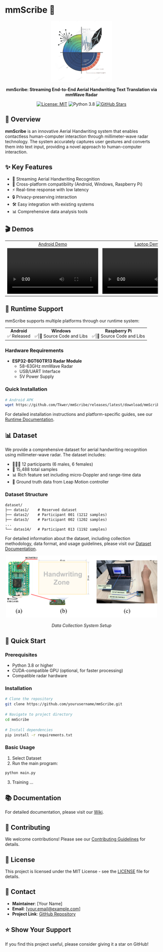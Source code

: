 # mmScribe 🎯

<div align="center">
  <img src="res/radars2.png" alt="mmScribe Logo" width="200"/>
  
  **mmScribe: Streaming End-to-End Aerial Handwriting Text Translation via mmWave Radar**
  
  [![License: MIT](https://img.shields.io/badge/License-MIT-yellow.svg)](https://opensource.org/licenses/MIT)
  ![Python 3.8](https://img.shields.io/badge/python-3.8-blue.svg)
  [![GitHub Stars](https://img.shields.io/github/stars/yourusername/mmScribe.svg)](https://github.com/yourusername/mmScribe/stargazers)
</div>

## 🌟 Overview

**mmScribe** is an innovative Aerial Handwriting system that enables contactless human-computer interaction through millimeter-wave radar technology. The system accurately captures user gestures and converts them into text input, providing a novel approach to human-computer interaction.

## ✨ Key Features

- 🎯 Streaming Aerial Handwriting Recognition
- 📱 Cross-platform compatibility (Android, Windows, Raspberry Pi)
- ⚡ Real-time response with low latency
- 🔒 Privacy-preserving interaction
- 🛠️ Easy integration with existing systems
- 📊 Comprehensive data analysis tools

## 🎬 Demos

<table>
  <tbody>
    <tr>
      <td align="center">
        <a href="runtime/Android">Android Demo</a>
      </td>
      <td align="center">
        <a href="runtime/Windows">Laptop Demo</a>
      </td>
      <td align="center">
        <a href="runtime/RaspberryPi/">Raspberry Pi Demo</a>
      </td>
    </tr>
    <tr>
      <td>
        <video src=https://github.com/user-attachments/assets/51eca5c1-d5c2-42d0-bb8f-b8f7014c127a.mp4>
      </td>
      <td>
        <video src=https://github.com/user-attachments/assets/a93381c7-83e3-4ff2-84f9-4386962ca6a2.mp4>
      </td>
      <td>
        <video src=https://github.com/user-attachments/assets/b8286baf-ab3b-4d94-b595-b2c17799054a.mp4>
      </td>
    </tr>
  </tbody>
</table>

## 📱 Runtime Support

mmScribe supports multiple platforms through our runtime system:

<div align="center">
<table>
  <tr>
    <td align="center">
      <b>Android</b><br>
      ✅ Released
    </td>
    <td align="center">
      <b>Windows</b><br>
      ✅|🚧 Source Code and Libs
    </td>
    <td align="center">
      <b>Raspberry Pi</b><br>
      ✅|🚧 Source Code and Libs
    </td>
  </tr>
</table>
</div>

### Hardware Requirements
- **ESP32-BGT60TR13 Radar Module**
  - 58-63GHz mmWave Radar
  - USB/UART Interface
  - 5V Power Supply

### Quick Installation
```bash
# Android APK
wget https://github.com/Tkwer/mmScribe/releases/latest/download/mmScribe.apk
```

For detailed installation instructions and platform-specific guides, see our [Runtime Documentation](runtime/README.md).

## 📊 Dataset

We provide a comprehensive dataset for aerial handwriting recognition using millimeter-wave radar. The dataset includes:

- 🧑‍🤝‍🧑 12 participants (6 males, 6 females)
- 📝 15,488 total samples
- 📊 Rich feature set including micro-Doppler and range-time data
- 🎯 Ground truth data from Leap Motion controller

### Dataset Structure
```
dataset/
├── datas1/    # Reserved dataset
├── datas2/    # Participant 001 (1212 samples)
├── datas3/    # Participant 002 (1202 samples)
...
└── datas14/   # Participant 013 (1192 samples)
```

For detailed information about the dataset, including collection methodology, data format, and usage guidelines, please visit our [Dataset Documentation](dataset/README.md).

<div align="center">
  <img src="res/fig7.png" alt="Data Collection System" width="500"/>
  <p><em>Data Collection System Setup</em></p>
</div>



## 🚀 Quick Start

### Prerequisites

- Python 3.8 or higher
- CUDA-compatible GPU (optional, for faster processing)
- Compatible radar hardware

### Installation

```bash
# Clone the repository
git clone https://github.com/yourusername/mmScribe.git

# Navigate to project directory
cd mmScribe

# Install dependencies
pip install -r requirements.txt
```

### Basic Usage

1. Select Dataset
2. Run the main program:
```bash
python main.py
```
3. Training ...

## 📚 Documentation

For detailed documentation, please visit our [Wiki](../../wiki).

## 🤝 Contributing

We welcome contributions! Please see our [Contributing Guidelines](CONTRIBUTING.md) for details.


## 📝 License

This project is licensed under the MIT License - see the [LICENSE](LICENSE) file for details.

## 📮 Contact

- **Maintainer**: [Your Name]
- **Email**: [your.email@example.com]
- **Project Link**: [GitHub Repository](https://github.com/Tkwer/mmScribe)

## ⭐ Show Your Support

If you find this project useful, please consider giving it a star on GitHub!
